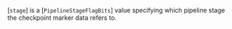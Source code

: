 [`stage`] is a [`PipelineStageFlagBits`] value specifying which
pipeline stage the checkpoint marker data refers to.